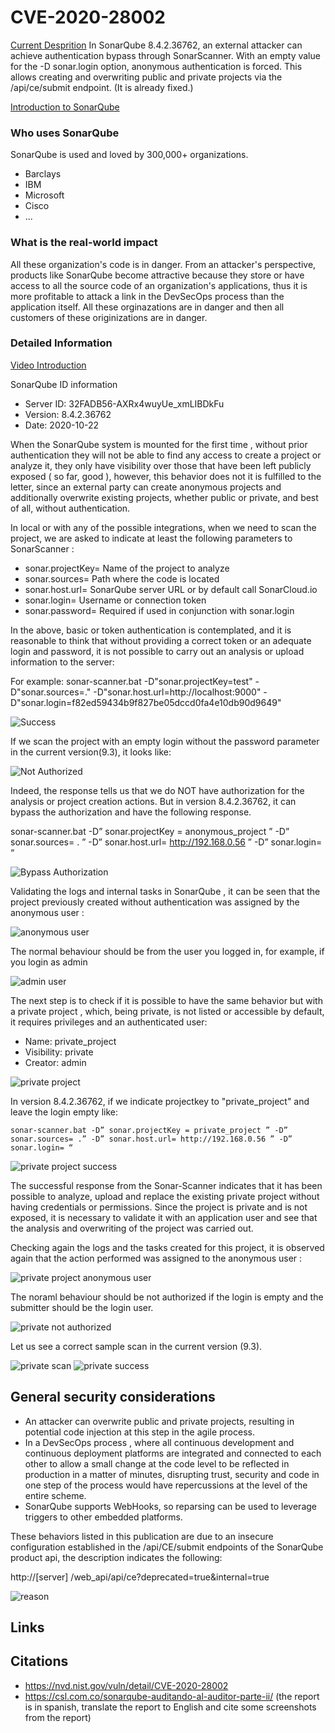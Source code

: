 CVE-2020-28002
==============

[Current Desprition](https://nvd.nist.gov/vuln/detail/CVE-2020-28002)
In SonarQube 8.4.2.36762, an external attacker can achieve authentication bypass through SonarScanner. With an empty value for the -D sonar.login option, anonymous authentication is forced. This allows creating and overwriting public and private projects via the /api/ce/submit endpoint.
(It is already fixed.)

[Introduction to SonarQube](./../SonarQube/README.md)

### Who uses SonarQube
SonarQube is used and loved by 300,000+ organizations.
* Barclays
* IBM
* Microsoft
* Cisco
* ...

### What is the real-world impact
All these organization's code is in danger. From an attacker's perspective, products like SonarQube become attractive because they store or have access to all the source code of an organization's applications, thus it is more profitable to attack a link in the DevSecOps process than the application itself. All these orginazations are in danger and then all customers of these originizations are in danger.


### Detailed Information
[Video Introduction](https://www.youtube.com/watch?v=wn9sQC3rYC8)

SonarQube ID information

* Server ID: 32FADB56-AXRx4wuyUe_xmLIBDkFu
* Version: 8.4.2.36762
* Date: 2020-10-22

When the SonarQube system is mounted for the first time , without prior authentication they will not be able to find any access to create a project or analyze it, they only have visibility over those that have been left publicly exposed ( so far, good ), however, this behavior does not it is fulfilled to the letter, since an external party can create anonymous projects and additionally overwrite existing projects, whether public or private, and best of all, without authentication.

In local or with any of the possible integrations, when we need to scan the project, we are asked to indicate at least the following parameters to SonarScanner :

* sonar.projectKey= Name of the project to analyze
* sonar.sources= Path where the code is located
* sonar.host.url= SonarQube server URL or by default call SonarCloud.io
* sonar.login= Username or connection token
* sonar.password= Required if used in conjunction with sonar.login

In the above, basic or token authentication is contemplated, and it is reasonable to think that without providing a correct token or an adequate login and password, it is not possible to carry out an analysis or upload information to the server:

For example: 
sonar-scanner.bat -D"sonar.projectKey=test" -D"sonar.sources=." -D"sonar.host.url=http://localhost:9000" -D"sonar.login=f82ed59434b9f827be05dccd0fa4e10db90d9649"

![Success](./images/PublicSuccess.png)

If we scan the project with an empty login without the password parameter in the current version(9.3), it looks like:

![Not Authorized](./images/PublicNotAuthorized.png)

Indeed, the response tells us that we do NOT have authorization for the analysis or project creation actions. But in version 8.4.2.36762, it can bypass the authorization and have the following response.

sonar-scanner.bat -D” sonar.projectKey = anonymous_project ” -D” sonar.sources= . ” -D” sonar.host.url= http://192.168.0.56 ” -D” sonar.login= “


![Bypass Authorization](./images/CVE1.png)

Validating the logs and internal tasks in SonarQube , it can be seen that the project previously created without authentication was assigned by the anonymous user :

![anonymous user](./images/CVE2.png)

The normal behaviour should be from the user you logged in, for example, if you login as admin

![admin user](./images/PublicSubmitterAdmin.png)

The next step is to check if it is possible to have the same behavior but with a private project , which, being private, is not listed or accessible by default, it requires privileges and an authenticated user:

* Name: private_project
* Visibility: private
* Creator: admin

![private project](./images/CVE3.png)

In version 8.4.2.36762, if we indicate projectkey to "private_project" and leave the login empty like:

    sonar-scanner.bat -D” sonar.projectKey = private_project ” -D” sonar.sources= .” -D” sonar.host.url= http://192.168.0.56 ” -D” sonar.login= “

![private project success](./images/CVE4.png)

The successful response from the Sonar-Scanner indicates that it has been possible to analyze, upload and replace the existing private project without having credentials or permissions. Since the project is private and is not exposed, it is necessary to validate it with an application user and see that the analysis and overwriting of the project was carried out.

Checking again the logs and the tasks created for this project, it is observed again that the action performed was assigned to the anonymous user :

![private project anonymous user](./images/CVE5.png)

The noraml behaviour should be not authorized if the login is empty and the submitter should be the login user.

![private not authorized](./images/PrivateNotAuthorized.png)

Let us see a correct sample scan in the current version (9.3).

![private scan](./images/PrivateScan.png)
![private success](./images/PrivateScanSuccess.png)

General security considerations
-------------------------------
* An attacker can overwrite public and private projects, resulting in potential code injection at this step in the agile process.
* In a DevSecOps process , where all continuous development and continuous deployment platforms are integrated and connected to each other to allow a small change at the code level to be reflected in production in a matter of minutes, disrupting trust, security and code in one step of the process would have repercussions at the level of the entire scheme.
* SonarQube supports WebHooks, so reparsing can be used to leverage triggers to other embedded platforms.


These behaviors listed in this publication are due to an insecure configuration established in the /api/CE/submit endpoints of the SonarQube product api, the description indicates the following:

http://[server] /web_api/api/ce?deprecated=true&internal=true

![reason](./images/CVE6.png)


Links
-----



Citations
---------
* https://nvd.nist.gov/vuln/detail/CVE-2020-28002
* https://csl.com.co/sonarqube-auditando-al-auditor-parte-ii/ (the report is in spanish, translate the report to English and cite some screenshots from the report)
